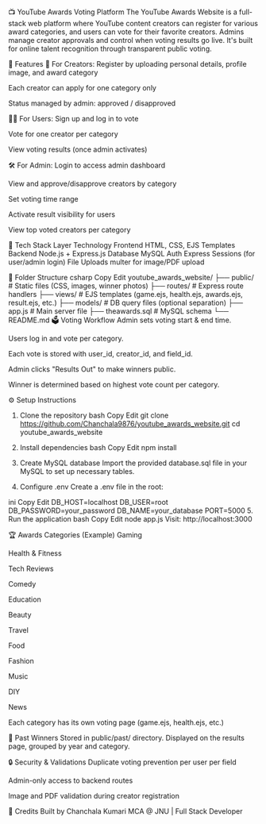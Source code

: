 📺 YouTube Awards Voting Platform
The YouTube Awards Website is a full-stack web platform where YouTube content creators can register for various award categories, and users can vote for their favorite creators. Admins manage creator approvals and control when voting results go live. It's built for online talent recognition through transparent public voting.

🌟 Features
🎥 For Creators:
Register by uploading personal details, profile image, and award category

Each creator can apply for one category only

Status managed by admin: approved / disapproved

🧑‍💻 For Users:
Sign up and log in to vote

Vote for one creator per category

View voting results (once admin activates)

🛠️ For Admin:
Login to access admin dashboard

View and approve/disapprove creators by category

Set voting time range

Activate result visibility for users

View top voted creators per category

🧰 Tech Stack
Layer	Technology
Frontend	HTML, CSS, EJS Templates
Backend	Node.js + Express.js
Database	MySQL
Auth	Express Sessions (for user/admin login)
File Uploads	multer for image/PDF upload

📁 Folder Structure
csharp
Copy
Edit
youtube_awards_website/
├── public/              # Static files (CSS, images, winner photos)
├── routes/              # Express route handlers
├── views/               # EJS templates (game.ejs, health.ejs, awards.ejs, result.ejs, etc.)
├── models/              # DB query files (optional separation)
├── app.js               # Main server file
├── theawards.sql         # MySQL schema
└── README.md
🗳️ Voting Workflow
Admin sets voting start & end time.

Users log in and vote per category.

Each vote is stored with user_id, creator_id, and field_id.

Admin clicks "Results Out" to make winners public.

Winner is determined based on highest vote count per category.

⚙️ Setup Instructions
1. Clone the repository
bash
Copy
Edit
git clone https://github.com/Chanchala9876/youtube_awards_website.git
cd youtube_awards_website
2. Install dependencies
bash
Copy
Edit
npm install
3. Create MySQL database
Import the provided database.sql file in your MySQL to set up necessary tables.

4. Configure .env
Create a .env file in the root:

ini
Copy
Edit
DB_HOST=localhost
DB_USER=root
DB_PASSWORD=your_password
DB_NAME=your_database
PORT=5000
5. Run the application
bash
Copy
Edit
node app.js
Visit: http://localhost:3000

🏆 Awards Categories (Example)
Gaming

Health & Fitness

Tech Reviews

Comedy

Education

Beauty

Travel

Food

Fashion

Music

DIY

News

Each category has its own voting page (game.ejs, health.ejs, etc.)

📸 Past Winners
Stored in public/past/ directory. Displayed on the results page, grouped by year and category.

🔒 Security & Validations
Duplicate voting prevention per user per field

Admin-only access to backend routes

Image and PDF validation during creator registration

🙌 Credits
Built by Chanchala Kumari
MCA @ JNU | Full Stack Developer

